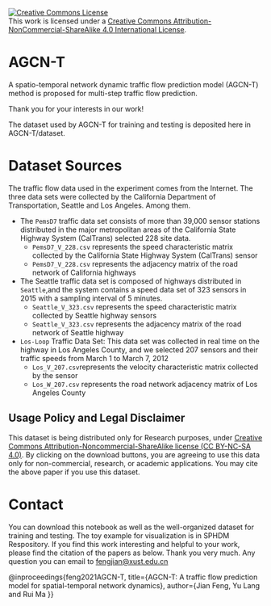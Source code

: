<a rel="license" href="http://creativecommons.org/licenses/by-nc-sa/4.0/"><img alt="Creative Commons License" style="border-width:0" src="https://i.creativecommons.org/l/by-nc-sa/4.0/88x31.png" /></a><br />This work is licensed under a <a rel="license" href="http://creativecommons.org/licenses/by-nc-sa/4.0/">Creative Commons Attribution-NonCommercial-ShareAlike 4.0 International License</a>.

AGCN-T
===
A spatio-temporal network dynamic traffic flow prediction model (AGCN-T) method is proposed for multi-step traffic flow prediction.

Thank you for your interests in our work!

The dataset used by AGCN-T for training and testing is deposited here in AGCN-T/dataset.

Dataset Sources
===
The traffic flow data used in the experiment comes from the Internet. The three data sets were collected by the California Department of Transportation, Seattle and Los Angeles. Among them.
* The ```PemsD7``` traffic data set consists of more than 39,000 sensor stations distributed in the major metropolitan areas of the California State Highway System (CalTrans) selected 228 site data. 
    * ```PemsD7_V_228.csv``` represents the speed characteristic matrix collected by the California State Highway System (CalTrans) sensor
    * ```PemsD7_V_228.csv``` represents the adjacency matrix of the road network of California highways
* The Seattle traffic data set is composed of highways distributed in ```Seattle```,and  the system contains a speed data set of 323 sensors in 2015 with a sampling interval of 5 minutes.
   * ```Seattle_V_323.csv```  represents the speed characteristic matrix collected by Seattle highway sensors
   * ```Seattle_V_323.csv```  represents the adjacency matrix of the road network of Seattle highway
* ```Los-Loop``` Traffic Data Set: This data set was collected in real time on the highway in Los Angeles County, and we selected 207 sensors and their traffic speeds from March 1 to March 7, 2012
   * ```Los_V_207.csv```represents the velocity characteristic matrix collected by the sensor
   * ```Los_W_207.csv```  represents the road network adjacency matrix of Los Angeles County
  

## Usage Policy and Legal Disclaimer
This dataset is being distributed only for Research purposes, under [Creative Commons Attribution-Noncommercial-ShareAlike license (CC BY-NC-SA 4.0)](https://creativecommons.org/licenses/by-nc-sa/4.0/). By clicking on the download buttons, you are agreeing to use this data only for non-commercial, research, or academic applications. You may cite the above paper if you use this dataset.  
  
Contact
===
You can download this notebook as well as the well-organized dataset for training and testing. The toy example for visualization is in SPHDM Respository. If you find this work interesting and helpful to your work, please find the citation of the papers as below. Thank you very much. Any question you can email to fengjian@xust.edu.cn

@inproceedings{feng2021AGCN-T, title={AGCN-T: A traffic flow prediction model for spatial-temporal network dynamics}, author={Jian Feng, Yu Lang and Rui Ma }}
